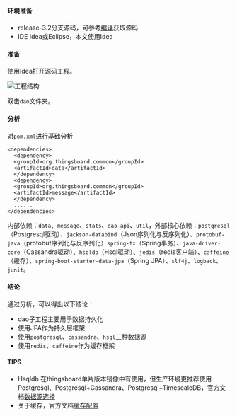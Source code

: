 #### 环境准备

- release-3.2分支源码，可参考[编译](编译.md)获取源码
- IDE Idea或Eclipse，本文使用Idea


#### 准备

使用Idea打开源码工程。

![工程结构](../../image/工程结构.png)

双击`dao`文件夹。

#### 分析
对`pom.xml`进行基础分析
```
<dependencies>
  <dependency>
  <groupId>org.thingsboard.common</groupId>
  <artifactId>data</artifactId>
  </dependency>
  <dependency>
  <groupId>org.thingsboard.common</groupId>
  <artifactId>message</artifactId>
  </dependency>
  ......
</dependencies> 
```

内部依赖：`data`、`message`、`stats`、`dao-api`、`util`，外部核心依赖：`postgresql`（Postgresql驱动）、`jackson-databind`（Json序列化与反序列化）、`protobuf-java`（protobuf序列化与反序列化）`spring-tx`（Spring事务）、`java-driver-core`（Cassandra驱动）、`hsqldb`（Hsql驱动）、`jedis`（redis客户端）、`caffeine`（缓存）、`spring-boot-starter-data-jpa`（Spring JPA）、`slf4j`、`logback`、`junit`。

#### 结论
通过分析，可以得出以下结论：
- dao子工程主要用于数据持久化
- 使用JPA作为持久层框架
- 使用`postgresql`、`cassandra`、`hsql`三种数据源
- 使用`redis`、`caffeine`作为缓存框架


#### TIPS
- Hsqldb 在thingsboard单片版本镜像中有使用，但生产环境更推荐使用Postgresql、Postgresql+Cassandra、Postgresql+TimescaleDB，官方文档[数据源选择](https://thingsboard.io/docs/reference/#sql-vs-nosql-vs-hybrid-database-approach)
- 关于缓存，官方文档[缓存配置](https://thingsboard.io/docs/user-guide/install/config/)



